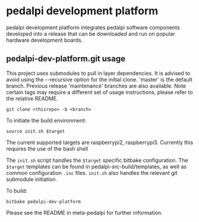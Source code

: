 # pedalpi development platform
pedalpi development platform integrates pedalpi software components developed into a release that can be downloaded and run on popular hardware development boards.


pedalpi-dev-platform.git usage
------------------------------------
This project uses submodules to pull in layer dependencies.
It is advised to avoid using the --recursive option for the
initial clone. 'master' is the default branch. Previous release
'maintenance' branches are also available. Note certain tags
may require a different set of usage instructions, please refer
to the relative README.

    git clone <thisrepo> -b <branch>

To initiate the build environment:

    source init.sh $target

The current supported targets are raspberrypi2, raspberrypi3.
Currently this requires the use of the bash shell

The `init.sh` script handles the `$target` specific bitbake configuration.
The `$target` templates can be found in pedalpi-src-build/templates, as well as common
configuration `.inc` files. `init.sh` also handles the relevant git submodule
initiation.

To build:

    bitbake pedalpi-dev-platform

Please see the README in meta-pedalpi for further information.
